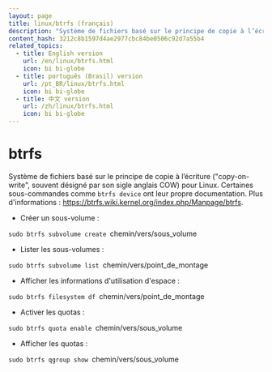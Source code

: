 ```yaml
---
layout: page
title: linux/btrfs (français)
description: "Système de fichiers basé sur le principe de copie à l’écriture (\"copy-on-write\", souvent désigné par son sigle anglais COW) pour Linux."
content_hash: 3212c8b1597d4ae2977cbc84be0506c92d7a55b4
related_topics:
  - title: English version
    url: /en/linux/btrfs.html
    icon: bi bi-globe
  - title: português (Brasil) version
    url: /pt_BR/linux/btrfs.html
    icon: bi bi-globe
  - title: 中文 version
    url: /zh/linux/btrfs.html
    icon: bi bi-globe
---
```

# btrfs

Système de fichiers basé sur le principe de copie à l’écriture ("copy-on-write", souvent désigné par son sigle anglais COW) pour Linux.
Certaines sous-commandes comme `btrfs device` ont leur propre documentation.
Plus d'informations : <https://btrfs.wiki.kernel.org/index.php/Manpage/btrfs>.

- Créer un sous-volume :

`sudo btrfs subvolume create `<span class="tldr-var badge badge-pill bg-dark-lm bg-white-dm text-white-lm text-dark-dm font-weight-bold">chemin/vers/sous_volume</span>

- Lister les sous-volumes :

`sudo btrfs subvolume list `<span class="tldr-var badge badge-pill bg-dark-lm bg-white-dm text-white-lm text-dark-dm font-weight-bold">chemin/vers/point_de_montage</span>

- Afficher les informations d'utilisation d'espace :

`sudo btrfs filesystem df `<span class="tldr-var badge badge-pill bg-dark-lm bg-white-dm text-white-lm text-dark-dm font-weight-bold">chemin/vers/point_de_montage</span>

- Activer les quotas :

`sudo btrfs quota enable `<span class="tldr-var badge badge-pill bg-dark-lm bg-white-dm text-white-lm text-dark-dm font-weight-bold">chemin/vers/sous_volume</span>

- Afficher les quotas :

`sudo btrfs qgroup show `<span class="tldr-var badge badge-pill bg-dark-lm bg-white-dm text-white-lm text-dark-dm font-weight-bold">chemin/vers/sous_volume</span>
